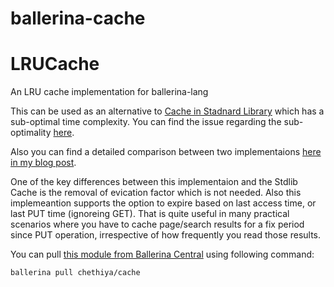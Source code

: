 # ballerina-cache

# LRUCache

An LRU cache implementation for ballerina-lang

This can be used as an alternative to [Cache in Stadnard Library](https://ballerina.io/learn/api-docs/ballerina/cache/index.html) which has a sub-optimal time complexity. You can find the issue regarding the sub-optimality [here](https://github.com/ballerina-platform/ballerina-lang/issues/19487).

Also you can find a detailed comparison between two implementaions [here in my blog post](http://chethiya.github.io/ballerina-lru-cache.html).

One of the key differences between this implementaion and the Stdlib Cache is the  removal of evication factor which is not needed. Also this implemeantion supports the option to expire based on last access time, or last PUT time (ignoreing GET). That is quite useful in many practical scenarios where you have to cache page/search results for a fix period since PUT operation, irrespective of how frequently you read those results.

You can pull [this module from Ballerina Central](https://central.ballerina.io/chethiya/cache) using following command:

```
ballerina pull chethiya/cache
```